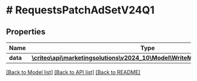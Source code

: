 # # RequestsPatchAdSetV24Q1

## Properties

Name | Type | Description | Notes
------------ | ------------- | ------------- | -------------
**data** | [**\criteo\api\marketingsolutions\v2024_10\Model\WriteModelPatchAdSetV24Q1[]**](WriteModelPatchAdSetV24Q1.md) |  | [optional]

[[Back to Model list]](../../README.md#models) [[Back to API list]](../../README.md#endpoints) [[Back to README]](../../README.md)
